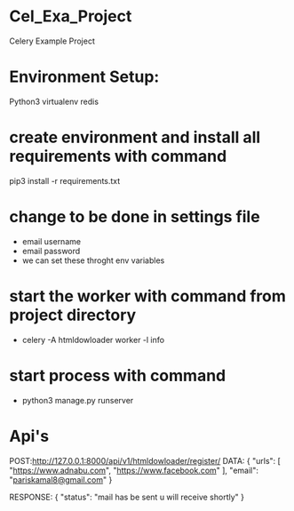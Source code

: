 # Cel_Exa_Project
Celery Example Project

# Environment Setup:

Python3
virtualenv
redis

# create environment and install all requirements with command
pip3 install -r requirements.txt

# change to be done in settings file 
   - email username
   - email password
   - we can set these throght env variables
 
# start the worker with command from project directory
  - celery -A htmldowloader worker -l info
  
# start process with command 
  - python3 manage.py runserver
  
# Api's

POST:http://127.0.0.1:8000/api/v1/htmldowloader/register/
DATA:
    {
    "urls": [
    "https://www.adnabu.com",
    "https://www.facebook.com"
    ],
    "email": "pariskamal8@gmail.com"
    }
    
RESPONSE:
  {
     "status": "mail has be sent u will receive shortly"
  }




